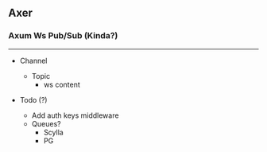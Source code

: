 ## Axer

### Axum Ws Pub/Sub (Kinda?)

---

- Channel
  - Topic
    - ws content


- Todo (?)
  - Add auth keys middleware
  - Queues?
    - Scylla
    - PG